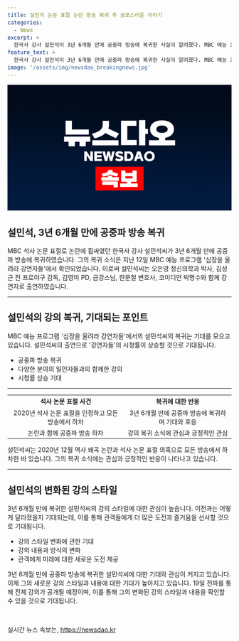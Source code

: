 ```yaml
---
title: 설민석 논문 표절 논란 방송 복귀 후 공포스러운 이야기
categories:
  - News
excerpt: >
  한국사 강사 설민석이 3년 6개월 만에 공중파 방송에 복귀한 사실이 알려졌다. MBC 예능 프로그램 심장을 울려라 강연자들에 출연한 설민석은 과거 논문 표절 논란을 인정하고 방송에서 하차했었으나, 이제는 다시 활동을 이어가고 있다. 이에 대한 관심이 쏠리는 가운데, 12일 첫 방송에서의 설민석의 모습과 강연 내용이 기대를 모으고 있다. 2020년의 논란 이후, 어떤 변화와 성찰을 거쳐 돌아온 것인지, 그의 첫 방송에 대한 기대감이 뜨겁다.
feature_text: >
  한국사 강사 설민석이 3년 6개월 만에 공중파 방송에 복귀한 사실이 알려졌다. MBC 예능 프로그램 심장을 울려라 강연자들에 출연한 설민석은 과거 논문 표절 논란을 인정하고 방송에서 하차했었으나, 이제는 다시 활동을 이어가고 있다. 이에 대한 관심이 쏠리는 가운데, 12일 첫 방송에서의 설민석의 모습과 강연 내용이 기대를 모으고 있다. 2020년의 논란 이후, 어떤 변화와 성찰을 거쳐 돌아온 것인지, 그의 첫 방송에 대한 기대감이 뜨겁다.
image: '/assets/img/newsdao_breakingnews.jpg'
---
```


<p><img src="/assets/img/newsdao_breakingnews.jpg" alt="ontimetimes 속보" /></p>

<h2 data-ke-size="size26">설민석, 3년 6개월 만에 공중파 방송 복귀</h2>

<p data-ke-size="size16">MBC 석사 논문 표절로 논란에 휩싸였던 한국사 강사 설민석씨가 3년 6개월 만에 공중파 방송에 복귀하였습니다. 그의 복귀 소식은 지난 12일 MBC 예능 프로그램 '심장을 울려라 강연자들'에서 확인되었습니다. 이로써 설민석씨는 오은영 정신의학과 박사, 김성근 전 프로야구 감독, 김영미 PD, 금강스님, 한문철 변호사, 코미디언 박명수와 함께 강연자로 출연하였습니다.</p>

<hr>

<h2 data-ke-size="size26">설민석의 강의 복귀, 기대되는 포인트</h2>

<p data-ke-size="size16">MBC 예능 프로그램 '심장을 울려라 강연자들'에서의 설민석씨의 복귀는 기대를 모으고 있습니다. 설민석씨의 출연으로 '강연자들'의 시청률이 상승할 것으로 기대됩니다.</p>

<ul>
  <li>공중파 방송 복귀</li>
  <li>다양한 분야의 일인자들과의 함께한 강의</li>
  <li>시청률 상승 기대</li>
</ul>

<hr>

<table>
  <tr>
    <th style="text-align: center; height: 17px;"><b>석사 논문 표절 사건</b></th>
    <th style="text-align: center; height: 17px;"><b>복귀에 대한 반응</b></th>
  </tr>
  <tr>
    <td style="text-align: center; height: 17px;">2020년 석사 논문 표절을 인정하고 모든 방송에서 하차</td>
    <td style="text-align: center; height: 17px;">3년 6개월 만에 공중파 방송에 복귀하며 기대와 호응</td>
  </tr>
  <tr>
    <td style="text-align: center; height: 17px;">논란과 함께 공중파 방송 하차</td>
    <td style="text-align: center; height: 17px;">강의 복귀 소식에 관심과 긍정적인 관심</td>
  </tr>
</table>

<p data-ke-size="size16">설민석씨는 2020년 12월 역사 왜곡 논란과 석사 논문 표절 의혹으로 모든 방송에서 하차한 바 있습니다. 그의 복귀 소식에는 관심과 긍정적인 반응이 나타나고 있습니다.</p>

<hr>

<h2 data-ke-size="size26">설민석의 변화된 강의 스타일</h2>

<p data-ke-size="size16">3년 6개월 만에 복귀한 설민석씨의 강의 스타일에 대한 관심이 높습니다. 이전과는 어떻게 달라졌을지 기대되는데, 이를 통해 관객들에게 더 많은 도전과 즐거움을 선사할 것으로 기대됩니다.</p>

<ul>
  <li>강의 스타일 변화에 관한 기대</li>
  <li>강의 내용과 방식의 변화</li>
  <li>관객에게 미래에 대한 새로운 도전 제공</li>
</ul>

<p data-ke-size="size16">3년 6개월 만에 공중파 방송에 복귀한 설민석씨에 대한 기대와 관심이 커지고 있습니다. 이제 그의 새로운 강의 스타일과 내용에 대한 기대가 높아지고 있습니다. 19일 전파를 통해 전체 강의가 공개될 예정이며, 이를 통해 그의 변화된 강의 스타일과 내용을 확인할 수 있을 것으로 기대됩니다.</p>

<p data-ke-size="size16">&nbsp;</p>
실시간 뉴스 속보는, <a href="https://newsdao.kr" rel="dofollow">https://newsdao.kr</a>


